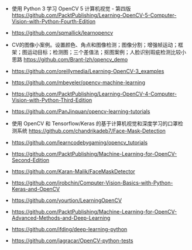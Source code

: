 

- 使用 Python 3 学习 OpenCV 5 计算机视觉 - 第四版  https://github.com/PacktPublishing/Learning-OpenCV-5-Computer-Vision-with-Python-Fourth-Edition
- https://github.com/spmallick/learnopencv

- CV的图像小案例。设置颜色、角点和图像检测；图像分割；增强帧运动；框架；图运动目标；检测图；三个差值法；抠图案例；人脸识别瑕疵检测比较小思路 https://github.com/Brant-lzh/opencv_demo

- https://github.com/oreillymedia/Learning-OpenCV-3_examples
- https://github.com/mbeyeler/opencv-machine-learning
- https://github.com/PacktPublishing/Learning-OpenCV-4-Computer-Vision-with-Python-Third-Edition
- https://github.com/PanJinquan/opencv-learning-tutorials
- 使用 OpenCV 和 Tensorflow/Keras 的基于计算机视觉和深度学习的口罩检测系统 https://github.com/chandrikadeb7/Face-Mask-Detection
- https://github.com/learncodebygaming/opencv_tutorials
- https://github.com/PacktPublishing/Machine-Learning-for-OpenCV-Second-Edition
- https://github.com/Karan-Malik/FaceMaskDetector
- https://github.com/jrobchin/Computer-Vision-Basics-with-Python-Keras-and-OpenCV
- https://github.com/yourtion/LearningOpenCV
- https://github.com/PacktPublishing/Machine-Learning-for-OpenCV-Advanced-Methods-and-Deep-Learning
- https://github.com/ifding/deep-learning-python
- https://github.com/jagracar/OpenCV-python-tests
